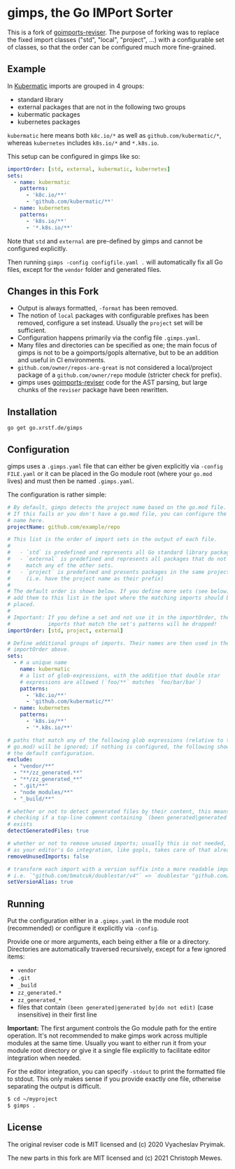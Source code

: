 # gimps, the Go IMPort Sorter

This is a fork of [goimports-reviser](https://github.com/incu6us/goimports-reviser). The purpose of
forking was to replace the fixed import classes ("std", "local", "project", ...) with a configurable
set of classes, so that the order can be configured much more fine-grained.

## Example

In [Kubermatic](https://kubermatic.com/) imports are grouped in 4 groups:

- standard library
- external packages that are not in the following two groups
- kubermatic packages
- kubernetes packages

`kubermatic` here means both `k8c.io/*` as well as `github.com/kubermatic/*`, whereas `kubernetes`
includes `k8s.io/*` and `*.k8s.io`.

This setup can be configured in gimps like so:

```yaml
importOrder: [std, external, kubermatic, kubernetes]
sets:
  - name: kubermatic
    patterns:
      - 'k8c.io/**'
      - 'github.com/kubermatic/**'
  - name: kubernetes
    patterns:
      - 'k8s.io/**'
      - '*.k8s.io/**'
```

Note that `std` and `external` are pre-defined by gimps and cannot be configured explicitly.

Then running `gimps -config configfile.yaml .` will automatically fix all Go files, except for
the `vendor` folder and generated files.

## Changes in this Fork

- Output is always formatted, `-format` has been removed.
- The notion of `local` packages with configurable prefixes has been removed,
  configure a set instead. Usually the `project` set will be sufficient.
- Configuration happens primarily via the config file `.gimps.yaml`.
- Many files and directories can be specified as one; the main focus of gimps is not to be
  a goimports/gopls alternative, but to be an addition and useful in CI environments.
- `github.com/owner/repos-are-great` is not considered a local/project package of a
  `github.com/owner/repo` module (stricter check for prefix).
- gimps uses [goimports-reviser](https://github.com/incu6us/goimports-reviser)
  code for the AST parsing, but large chunks of the `reviser` package have been rewritten.

## Installation

```
go get go.xrstf.de/gimps
```

## Configuration

gimps uses a `.gimps.yaml` file that can either be given explicitly via `-config FILE.yaml` or
it can be placed in the Go module root (where your `go.mod` lives) and must then be named
`.gimps.yaml`.

The configuration is rather simple:

```yaml
# By default, gimps detects the project name based on the go.mod file.
# If this fails or you don't have a go.mod file, you can configure the
# name here.
projectName: github.com/example/repo

# This list is the order of import sets in the output of each file.
#
#   - `std` is predefined and represents all Go standard library packages
#   - `external` is predefined and represents all packages that do not
#     match any of the other sets.
#   - `project` is predefined and presents packages in the same project
#     (i.e. have the project name as their prefix)
#
# The default order is shown below. If you define more sets (see below),
# add them to this list in the spot where the matching imports should be
# placed.
#
# Important: If you define a set and not use it in the importOrder, the
#            imports that match the set's patterns will be dropped!
importOrder: [std, project, external]

# Define additional groups of imports. Their names are then used in the
# importOrder above.
sets:
  - # a unique name
    name: kubermatic
    # a list of glob-expressions, with the addition that double star
    # expressions are allowed (`foo/**` matches `foo/bar/bar`)
    patterns:
      - 'k8c.io/**'
      - 'github.com/kubermatic/**'
  - name: kubernetes
    patterns:
      - 'k8s.io/**'
      - '*.k8s.io/**'

# paths that match any of the following glob expressions (relative to the
# go.mod) will be ignored; if nothing is configured, the following shows
# the default configuration.
exclude:
  - "vendor/**"
  - "**/zz_generated.**"
  - "**/zz_generated_**"
  - ".git/**"
  - "node_modules/**"
  - "_build/**"

# whether or not to detect generated files by their content, this means
# checking if a top-line comment containing `(been generated|generated by|do not edit)`
# exists
detectGeneratedFiles: true

# whether or not to remove unused imports; usually this is not needed,
# as your editor's Go integration, like gopls, takes care of that already.
removeUnusedImports: false

# transform each import with a version suffix into a more readable import,
# i.e. `"github.com/bmatcuk/doublestar/v4"` => `doublestar "github.com/bmatcuk/doublestar/v4"`
setVersionAlias: true
```

## Running

Put the configuration either in a `.gimps.yaml` in the module root (recommended) or configure
it explicitly via `-config`.

Provide one or more arguments, each being either a file or a directory. Directories are
automatically traversed recursively, except for a few ignored items:

- `vendor`
- `.git`
- `_build`
- `zz_generated.*`
- `zz_generated_*`
- files that contain `(been generated|generated by|do not edit)` (case insensitive) in their first line

**Important:** The first argument controls the Go module path for the entire operation. It's not
recommended to make gimps work across multiple modules at the same time. Usually you want to
either run it from your module root directory or give it a single file explicitly to facilitate
editor integration when needed.

For the editor integration, you can specify `-stdout` to print the formatted file to stdout. This
only makes sense if you provide exactly one file, otherwise separating the output is difficult.

```bash
$ cd ~/myproject
$ gimps .
```

## License

The original reviser code is MIT licensed and (c) 2020 Vyacheslav Pryimak.

The new parts in this fork are MIT licensed and (c) 2021 Christoph Mewes.
